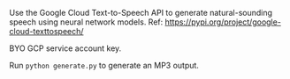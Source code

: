 Use the Google Cloud Text-to-Speech API to generate natural-sounding speech
using neural network models. Ref: https://pypi.org/project/google-cloud-texttospeech/

BYO GCP service account key.

Run `python generate.py` to generate an MP3 output.
